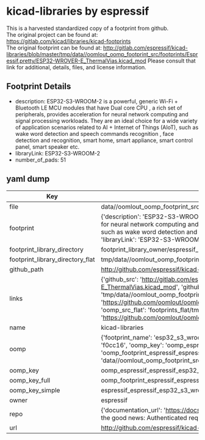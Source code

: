 # kicad-libraries by espressif  
This is a harvested standardized copy of a footprint from github.  
The original project can be found at:  
https://gitlab.com/kicad/libraries/kicad-footprints  
The original footprint can be found at:
http://gitlab.com/espressif/kicad-libraries/blob/master/tmp/data//oomlout_oomp_footprint_src/footprints/Espressif.pretty/ESP32-WROVER-E_ThermalVias.kicad_mod
Please consult that link for additional, details, files, and license information.  
## Footprint Details
* description: ESP32-S3-WROOM-2 is a powerful, generic Wi-Fi + Bluetooth LE MCU modules that have Dual core CPU , a rich set of peripherals, provides acceleration for neural network computing and signal processing workloads. They are an ideal choice for a wide variety of application scenarios related to AI + Internet of Things (AIoT), such as wake word detection and speech commands recognition , face detection and recognition, smart home, smart appliance, smart control panel, smart speaker etc.  
* libraryLink: ESP32-S3-WROOM-2  
* number_of_pads: 51  
## yaml dump  
| Key | Value |  
| --- | --- |  
| file | data//oomlout_oomp_footprint_src/kicad-libraries/footprints/Espressif.pretty/ESP32-S3-WROOM-2.kicad_mod |  
| footprint | {'description': 'ESP32-S3-WROOM-2 is a powerful, generic Wi-Fi + Bluetooth LE MCU modules that have Dual core CPU , a rich set of peripherals, provides acceleration for neural network computing and signal processing workloads. They are an ideal choice for a wide variety of application scenarios related to AI + Internet of Things (AIoT), such as wake word detection and speech commands recognition , face detection and recognition, smart home, smart appliance, smart control panel, smart speaker etc.', 'libraryLink': 'ESP32-S3-WROOM-2', 'number_of_pads': 51} |  
| footprint_library_directory | footprint_library_owner/espressif_kicad-libraries |  
| footprint_library_directory_flat | tmp/data//oomlout_oomp_footprint_src/footprints_flat/espressif_espressif_esp32_s3_wroom_2/working |  
| github_path | http://github.com/espressif/kicad-libraries/blob/master/tmp/data//oomlout_oomp_footprint_src/footprints/Espressif.pretty/ESP32-S3-WROOM-2.kicad_mod |  
| links | {'github_src': 'http://gitlab.com/espressif/kicad-libraries/blob/master/tmp/data//oomlout_oomp_footprint_src/footprints/Espressif.pretty/ESP32-WROVER-E_ThermalVias.kicad_mod', 'github_src_repo': 'https://gitlab.com/kicad/libraries/kicad-footprints', 'oomp_bot': 'tmp/data//oomlout_oomp_footprint_src/footprints/espressif_espressif_esp32_s3_wroom_2/working', 'oomp_bot_github': 'https://github.com/oomlout/oomlout_oomp_footprint_bot/tree/main/tmp/data//oomlout_oomp_footprint_src/footprints/espressif_espressif_esp32_s3_wroom_2/working', 'oomp_src_flat': 'footprints_flat/tmp/data//oomlout_oomp_footprint_src/footprints_flat/espressif_espressif_esp32_s3_wroom_2/working', 'oomp_src_flat_github': 'https://github.com/oomlout/oomlout_oomp_footprint_src/tree/main/tmp/data//oomlout_oomp_footprint_src/footprints_flat/espressif_espressif_esp32_s3_wroom_2/working'} |  
| name | kicad-libraries |  
| oomp | {'footprint_name': 'esp32_s3_wroom_2', 'library_name': 'espressif', 'md5': 'f0cc167dae297190db2b35b52722ea8a', 'md5_10': 'f0cc167dae', 'md5_5': 'f0cc1', 'md5_6': 'f0cc16', 'oomp_key': 'oomp_espressif_espressif_esp32_s3_wroom_2', 'oomp_key_extra': 'oomp_footprint_espressif_espressif_esp32_s3_wroom_2', 'oomp_key_full': 'oomp_footprint_espressif_espressif_esp32_s3_wroom_2_f0cc16', 'oomp_key_simple': 'espressif_espressif_esp32_s3_wroom_2', 'original_filename': 'data//oomlout_oomp_footprint_src/kicad-libraries/footprints/Espressif.pretty/ESP32-S3-WROOM-2.kicad_mod', 'owner_name': 'espressif'} |  
| oomp_key | oomp_espressif_espressif_esp32_s3_wroom_2 |  
| oomp_key_full | oomp_footprint_espressif_espressif_esp32_s3_wroom_2 |  
| oomp_key_simple | espressif_espressif_esp32_s3_wroom_2 |  
| owner | espressif |  
| repo | {'documentation_url': 'https://docs.github.com/rest/overview/resources-in-the-rest-api#rate-limiting', 'message': "API rate limit exceeded for 84.66.142.224. (But here's the good news: Authenticated requests get a higher rate limit. Check out the documentation for more details.)"} |  
| url | http://github.com/espressif/kicad-libraries |  

